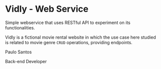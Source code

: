 # Vidly - Web Service
Simple webservice that uses RESTful API to experiment on its functionalities.

Vidly is a fictional movie rental website in which the use case here studied is related to movie genre <code>CRUD</code> operations, providing endpoints.



Paulo Santos

Back-end Developer
